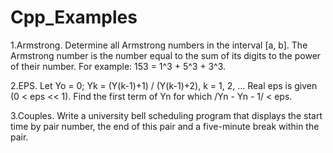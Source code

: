 # Cpp_Examples

1.Armstrong.
Determine all Armstrong numbers in the interval [a, b]. The Armstrong number is the number
equal to the sum of its digits to the power of their number. For example: 153 = 1^3 + 5^3 + 3^3.

2.EPS.
Let Yo = 0; Yk = (Y(k-1)+1) / (Y(k-1)+2), k = 1, 2, ... Real eps is given (0 < eps << 1).
Find the first term of Yn for which /Yn - Yn - 1/ < eps.

3.Couples.
Write a university bell scheduling program that displays the start time by pair number,
the end of this pair and a five-minute break within the pair.
